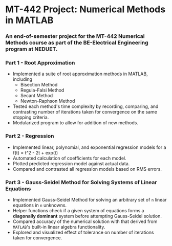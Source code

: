 # MT-442 Project: Numerical Methods in MATLAB
### An end-of-semester project for the MT-442 Numerical Methods course as part of the BE-Electrical Engineering program at NEDUET.

### Part 1 - Root Approximation
- Implemented a suite of root approximation methods in MATLAB, including
  - Bisection Method
  - Regula-Falsi Method
  - Secant Method
  - Newton-Raphson Method
- Tested each method's time complexity by recording, comparing, and contrasting number of iterations taken for convergence on the same stopping criteria. 
- Modularized program to allow for addition of new methods.

### Part 2 - Regression
- Implemented linear, polynomial, and exponential regression models for a f(t) = t^2 - 2t + exp(t)
- Automated calculation of coefficients for each model.
- Plotted predicted regression model against actual data.
- Compared and contrasted all regression models based on RMS errors.

### Part 3 - Gauss-Seidel Method for Solving Systems of Linear Equations
- Implemented Gauss-Seidel Method for solving an arbitrary set of `n` linear equations in `n` unknowns.
- Helper functions check if a given system of equations forms a **diagonally dominant** system before attempting Gauss-Seidel solution.
- Compared accuracy of the numerical solution with that derived from `MATLAB`'s built-in linear algebra functionality.
- Explored and visualized effect of tolerance on number of iterations taken for convergence.
